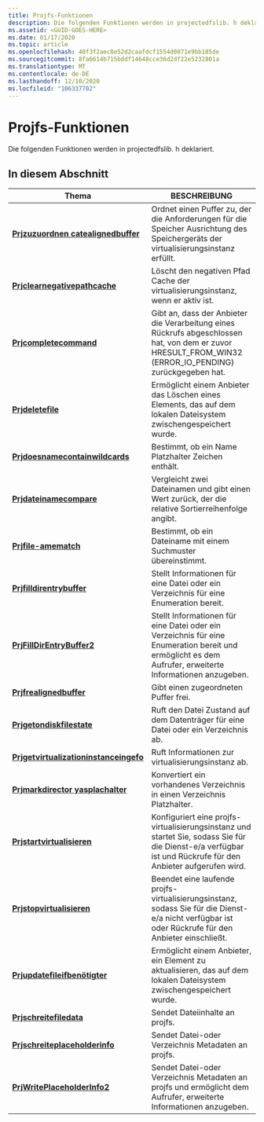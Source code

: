 ```yaml
---
title: Projfs-Funktionen
description: Die folgenden Funktionen werden in projectedfslib. h deklariert.
ms.assetid: <GUID-GOES-HERE>
ms.date: 01/17/2020
ms.topic: article
ms.openlocfilehash: 40f3f2aec8e52d2caafdcf1554d0871e9bb185de
ms.sourcegitcommit: 8fa6614b715bddf14648cce36d2df22e5232801a
ms.translationtype: MT
ms.contentlocale: de-DE
ms.lasthandoff: 12/10/2020
ms.locfileid: "106337702"
---
```

# <a name="projfs-functions"></a>Projfs-Funktionen

Die folgenden Funktionen werden in projectedfslib. h deklariert.

## <a name="in-this-section"></a>In diesem Abschnitt

| Thema | BESCHREIBUNG |
|-|-|
| [**Prjzuzuordnen catealignedbuffer**](/windows/win32/api/projectedfslib/nf-projectedfslib-prjallocatealignedbuffer) | Ordnet einen Puffer zu, der die Anforderungen für die Speicher Ausrichtung des Speichergeräts der virtualisierungsinstanz erfüllt. |
| [**Prjclearnegativepathcache**](/windows/win32/api/projectedfslib/nf-projectedfslib-prjclearnegativepathcache) | Löscht den negativen Pfad Cache der virtualisierungsinstanz, wenn er aktiv ist. |
| [**Prjcompletecommand**](/windows/win32/api/projectedfslib/nf-projectedfslib-prjcompletecommand) | Gibt an, dass der Anbieter die Verarbeitung eines Rückrufs abgeschlossen hat, von dem er zuvor HRESULT_FROM_WIN32 (ERROR_IO_PENDING) zurückgegeben hat. |
| [**Prjdeletefile**](/windows/win32/api/projectedfslib/nf-projectedfslib-prjdeletefile) | Ermöglicht einem Anbieter das Löschen eines Elements, das auf dem lokalen Dateisystem zwischengespeichert wurde. |
| [**Prjdoesnamecontainwildcards**](/windows/win32/api/projectedfslib/nf-projectedfslib-prjdoesnamecontainwildcards) | Bestimmt, ob ein Name Platzhalter Zeichen enthält. |
| [**Prjdateinamecompare**](/windows/win32/api/projectedfslib/nf-projectedfslib-prjfilenamecompare) | Vergleicht zwei Dateinamen und gibt einen Wert zurück, der die relative Sortierreihenfolge angibt. |
| [**Prjfile-amematch**](/windows/win32/api/projectedfslib/nf-projectedfslib-prjfilenamematch) | Bestimmt, ob ein Dateiname mit einem Suchmuster übereinstimmt. |
| [**Prjfilldirentrybuffer**](/windows/win32/api/projectedfslib/nf-projectedfslib-prjfilldirentrybuffer) | Stellt Informationen für eine Datei oder ein Verzeichnis für eine Enumeration bereit. |
| [**PrjFillDirEntryBuffer2**](/windows/win32/api/projectedfslib/nf-projectedfslib-prjfilldirentrybuffer2) | Stellt Informationen für eine Datei oder ein Verzeichnis für eine Enumeration bereit und ermöglicht es dem Aufrufer, erweiterte Informationen anzugeben. |
| [**Prjfrealignedbuffer**](/windows/win32/api/projectedfslib/nf-projectedfslib-prjfreealignedbuffer) | Gibt einen zugeordneten Puffer frei. |
| [**Prjgetondiskfilestate**](/windows/win32/api/projectedfslib/nf-projectedfslib-prjgetondiskfilestate) | Ruft den Datei Zustand auf dem Datenträger für eine Datei oder ein Verzeichnis ab. |
| [**Prjgetvirtualizationinstanceingefo**](/windows/win32/api/projectedfslib/nf-projectedfslib-prjgetvirtualizationinstanceinfo) | Ruft Informationen zur virtualisierungsinstanz ab. |
| [**Prjmarkdirector yasplachalter**](/windows/win32/api/projectedfslib/nf-projectedfslib-prjmarkdirectoryasplaceholder) | Konvertiert ein vorhandenes Verzeichnis in einen Verzeichnis Platzhalter. |
| [**Prjstartvirtualisieren**](/windows/win32/api/projectedfslib/nf-projectedfslib-prjstartvirtualizing) | Konfiguriert eine projfs-virtualisierungsinstanz und startet Sie, sodass Sie für die Dienst-e/a verfügbar ist und Rückrufe für den Anbieter aufgerufen wird. |
| [**Prjstopvirtualisieren**](/windows/win32/api/projectedfslib/nf-projectedfslib-prjstopvirtualizing) | Beendet eine laufende projfs-virtualisierungsinstanz, sodass Sie für die Dienst-e/a nicht verfügbar ist oder Rückrufe für den Anbieter einschließt. |
| [**Prjupdatefileifbenötigter**](/windows/win32/api/projectedfslib/nf-projectedfslib-prjupdatefileifneeded) | Ermöglicht einem Anbieter, ein Element zu aktualisieren, das auf dem lokalen Dateisystem zwischengespeichert wurde. |
| [**Prjschreitefiledata**](/windows/win32/api/projectedfslib/nf-projectedfslib-prjwritefiledata) | Sendet Dateiinhalte an projfs. |
| [**Prjschreiteplaceholderinfo**](/windows/win32/api/projectedfslib/nf-projectedfslib-prjwriteplaceholderinfo) | Sendet Datei-oder Verzeichnis Metadaten an projfs. |
| [**PrjWritePlaceholderInfo2**](/windows/win32/api/projectedfslib/nf-projectedfslib-prjwriteplaceholderinfo2) | Sendet Datei-oder Verzeichnis Metadaten an projfs und ermöglicht dem Aufrufer, erweiterte Informationen anzugeben. |
